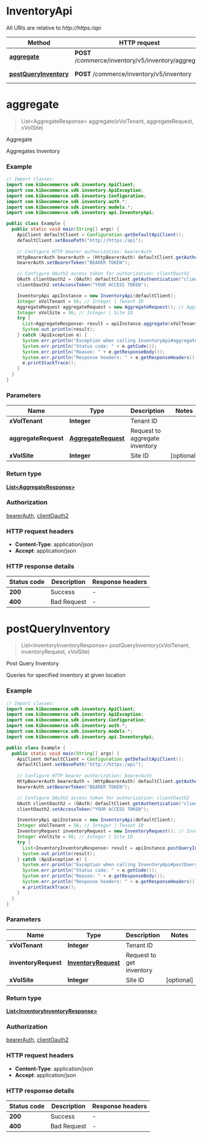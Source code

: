 # InventoryApi

All URIs are relative to *http://https:/api*

| Method | HTTP request | Description |
|------------- | ------------- | -------------|
| [**aggregate**](InventoryApi.md#aggregate) | **POST** /commerce/inventory/v5/inventory/aggregate | Aggregate |
| [**postQueryInventory**](InventoryApi.md#postQueryInventory) | **POST** /commerce/inventory/v5/inventory | Post Query Inventory |


<a name="aggregate"></a>
# **aggregate**
> List&lt;AggregateResponse&gt; aggregate(xVolTenant, aggregateRequest, xVolSite)

Aggregate

Aggregates Inventory

### Example
```java
// Import classes:
import com.kibocommerce.sdk.inventory.ApiClient;
import com.kibocommerce.sdk.inventory.ApiException;
import com.kibocommerce.sdk.inventory.Configuration;
import com.kibocommerce.sdk.inventory.auth.*;
import com.kibocommerce.sdk.inventory.models.*;
import com.kibocommerce.sdk.inventory.api.InventoryApi;

public class Example {
  public static void main(String[] args) {
    ApiClient defaultClient = Configuration.getDefaultApiClient();
    defaultClient.setBasePath("http://https:/api");
    
    // Configure HTTP bearer authorization: bearerAuth
    HttpBearerAuth bearerAuth = (HttpBearerAuth) defaultClient.getAuthentication("bearerAuth");
    bearerAuth.setBearerToken("BEARER TOKEN");

    // Configure OAuth2 access token for authorization: clientOauth2
    OAuth clientOauth2 = (OAuth) defaultClient.getAuthentication("clientOauth2");
    clientOauth2.setAccessToken("YOUR ACCESS TOKEN");

    InventoryApi apiInstance = new InventoryApi(defaultClient);
    Integer xVolTenant = 56; // Integer | Tenant ID
    AggregateRequest aggregateRequest = new AggregateRequest(); // AggregateRequest | Request to aggregate inventory
    Integer xVolSite = 56; // Integer | Site ID
    try {
      List<AggregateResponse> result = apiInstance.aggregate(xVolTenant, aggregateRequest, xVolSite);
      System.out.println(result);
    } catch (ApiException e) {
      System.err.println("Exception when calling InventoryApi#aggregate");
      System.err.println("Status code: " + e.getCode());
      System.err.println("Reason: " + e.getResponseBody());
      System.err.println("Response headers: " + e.getResponseHeaders());
      e.printStackTrace();
    }
  }
}
```

### Parameters

| Name | Type | Description  | Notes |
|------------- | ------------- | ------------- | -------------|
| **xVolTenant** | **Integer**| Tenant ID | |
| **aggregateRequest** | [**AggregateRequest**](AggregateRequest.md)| Request to aggregate inventory | |
| **xVolSite** | **Integer**| Site ID | [optional] |

### Return type

[**List&lt;AggregateResponse&gt;**](AggregateResponse.md)

### Authorization

[bearerAuth](../README.md#bearerAuth), [clientOauth2](../README.md#clientOauth2)

### HTTP request headers

 - **Content-Type**: application/json
 - **Accept**: application/json

### HTTP response details
| Status code | Description | Response headers |
|-------------|-------------|------------------|
| **200** | Success |  -  |
| **400** | Bad Request |  -  |

<a name="postQueryInventory"></a>
# **postQueryInventory**
> List&lt;InventoryInventoryResponse&gt; postQueryInventory(xVolTenant, inventoryRequest, xVolSite)

Post Query Inventory

Queries for specified inventory at given location

### Example
```java
// Import classes:
import com.kibocommerce.sdk.inventory.ApiClient;
import com.kibocommerce.sdk.inventory.ApiException;
import com.kibocommerce.sdk.inventory.Configuration;
import com.kibocommerce.sdk.inventory.auth.*;
import com.kibocommerce.sdk.inventory.models.*;
import com.kibocommerce.sdk.inventory.api.InventoryApi;

public class Example {
  public static void main(String[] args) {
    ApiClient defaultClient = Configuration.getDefaultApiClient();
    defaultClient.setBasePath("http://https:/api");
    
    // Configure HTTP bearer authorization: bearerAuth
    HttpBearerAuth bearerAuth = (HttpBearerAuth) defaultClient.getAuthentication("bearerAuth");
    bearerAuth.setBearerToken("BEARER TOKEN");

    // Configure OAuth2 access token for authorization: clientOauth2
    OAuth clientOauth2 = (OAuth) defaultClient.getAuthentication("clientOauth2");
    clientOauth2.setAccessToken("YOUR ACCESS TOKEN");

    InventoryApi apiInstance = new InventoryApi(defaultClient);
    Integer xVolTenant = 56; // Integer | Tenant ID
    InventoryRequest inventoryRequest = new InventoryRequest(); // InventoryRequest | Request to get inventory
    Integer xVolSite = 56; // Integer | Site ID
    try {
      List<InventoryInventoryResponse> result = apiInstance.postQueryInventory(xVolTenant, inventoryRequest, xVolSite);
      System.out.println(result);
    } catch (ApiException e) {
      System.err.println("Exception when calling InventoryApi#postQueryInventory");
      System.err.println("Status code: " + e.getCode());
      System.err.println("Reason: " + e.getResponseBody());
      System.err.println("Response headers: " + e.getResponseHeaders());
      e.printStackTrace();
    }
  }
}
```

### Parameters

| Name | Type | Description  | Notes |
|------------- | ------------- | ------------- | -------------|
| **xVolTenant** | **Integer**| Tenant ID | |
| **inventoryRequest** | [**InventoryRequest**](InventoryRequest.md)| Request to get inventory | |
| **xVolSite** | **Integer**| Site ID | [optional] |

### Return type

[**List&lt;InventoryInventoryResponse&gt;**](InventoryInventoryResponse.md)

### Authorization

[bearerAuth](../README.md#bearerAuth), [clientOauth2](../README.md#clientOauth2)

### HTTP request headers

 - **Content-Type**: application/json
 - **Accept**: application/json

### HTTP response details
| Status code | Description | Response headers |
|-------------|-------------|------------------|
| **200** | Success |  -  |
| **400** | Bad Request |  -  |

